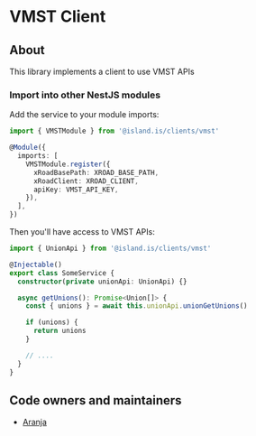 <!-- gitbook-navigation: "VMST" -->
# VMST Client

## About

This library implements a client to use VMST APIs

### Import into other NestJS modules

Add the service to your module imports:

```typescript
import { VMSTModule } from '@island.is/clients/vmst'

@Module({
  imports: [
    VMSTModule.register({
      xRoadBasePath: XROAD_BASE_PATH,
      xRoadClient: XROAD_CLIENT,
      apiKey: VMST_API_KEY,
    }),
  ],
})
```

Then you'll have access to VMST APIs:

```typescript
import { UnionApi } from '@island.is/clients/vmst'

@Injectable()
export class SomeService {
  constructor(private unionApi: UnionApi) {}

  async getUnions(): Promise<Union[]> {
    const { unions } = await this.unionApi.unionGetUnions()

    if (unions) {
      return unions
    }

    // ....
  }
}
```

## Code owners and maintainers

- [Aranja](https://github.com/orgs/island-is/teams/aranja/members)
